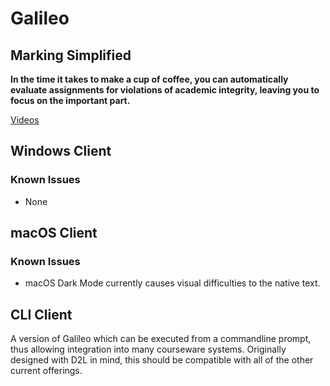 # Galileo
## Marking Simplified
__In the time it takes to make a cup of coffee, you can automatically evaluate assignments for violations of academic integrity, leaving you to focus on the important part.__

[Videos](https://www.youtube.com/playlist?list=PLGCr-lOuna_mUSPk-Lc_DsgWlGiJgcprD)

## Windows Client
### Known Issues
- None

## macOS Client

### Known Issues
- macOS Dark Mode currently causes visual difficulties to the native text.

## CLI Client
A version of Galileo which can be executed from a commandline prompt, thus allowing integration into many courseware systems. Originally designed with D2L in mind, this should be compatible with all of the other current offerings.